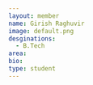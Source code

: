 ```yaml
---
layout: member
name: Girish Raghuvir
image: default.png
desginations: 
  - B.Tech
area:
bio:
type: student
---
```

